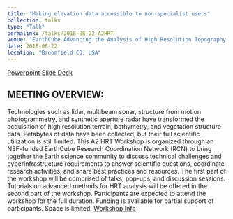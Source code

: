 ```yaml
---
title: "Making elevation data accessible to non-specialist users"
collection: talks
type: "Talk"
permalink: /talks/2018-08-22_A2HRT
venue: "EarthCube Advancing the Analysis of High Resolution Topography RCN Workshop"
date: 2018-08-22
location: "Broomfield CO, USA"
---
```


[Powerpoint Slide Deck](https://www.dropbox.com/s/umfbbf9rp8dxgwl/2018-08-22_A2HRT-RCN_Ferrini.pptx?dl=0)


MEETING OVERVIEW: 
------
Technologies such as lidar, multibeam sonar, structure from motion photogrammetry, and synthetic aperture radar have transformed the acquisition of high resolution terrain, bathymetry, and vegetation structure data. Petabytes of data have been collected, but their full scientific utilization is still limited. This A2 HRT Workshop is organized through an NSF-funded EarthCube Research Coordination Network (RCN) to bring together the Earth science community to discuss technical challenges and cyberinfrastructure requirements to answer scientific questions, coordinate research activities, and share best practices and resources. The first part of the workshop will be comprised of talks, pop-ups, and discussion sessions. Tutorials on advanced methods for HRT analysis will be offered in the second part of the workshop. Participants are expected to attend the workshop for the full duration. Funding is available for partial support of participants. Space is limited.
[Workshop Info](https://www.opentopography.org/workshops/18EC_A2HRT)